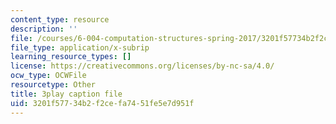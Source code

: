 ```yaml
---
content_type: resource
description: ''
file: /courses/6-004-computation-structures-spring-2017/3201f57734b2f2cefa7451fe5e7d951f_m42nkRJwCKY.srt
file_type: application/x-subrip
learning_resource_types: []
license: https://creativecommons.org/licenses/by-nc-sa/4.0/
ocw_type: OCWFile
resourcetype: Other
title: 3play caption file
uid: 3201f577-34b2-f2ce-fa74-51fe5e7d951f
---
```

